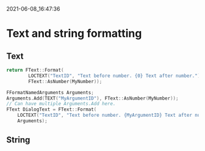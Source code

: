 2021-06-08_16:47:36

# Text and string formatting

## Text

```cpp
return FText::Format(
        LOCTEXT("TextID", "Text before number. {0} Text after number."),
        FText::AsNumber(MyNumber));
```

```cpp
FFormatNamedArguments Arguments;
Arguments.Add(TEXT("MyArgumentID"), FText::AsNumber(MyNumber));
// Can have multiple Arguments.Add here.
FText DialogText = FText::Format(
    LOCTEXT("TextID", "Text before number. {MyArgumentID} Text after number."),
    Arguments);
```

## String

